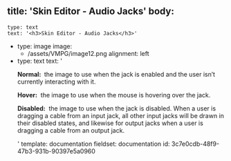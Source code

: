 title: 'Skin Editor - Audio Jacks'
body:
  -
    type: text
    text: '<h3>Skin Editor - Audio Jacks</h3>'
  -
    type: image
    image:
      - /assets/VMPG/image12.png
    alignment: left
  -
    type: text
    text: '<p><strong>Normal: </strong>&nbsp;the image to use when the jack is enabled and the user isn’t currently interacting with it.</p><p><strong>Hover:</strong> &nbsp;the image to use when the mouse is hovering over the jack.</p><p><strong>Disabled:</strong> &nbsp;the image to use when the jack is disabled. When a user is dragging a cable from an input jack, all other input jacks will be drawn in their disabled states, and likewise for output jacks when a user is dragging a cable from an output jack.&nbsp;&nbsp;</p>'
template: documentation
fieldset: documentation
id: 3c7e0cdb-48f9-47b3-931b-90397e5a0960
